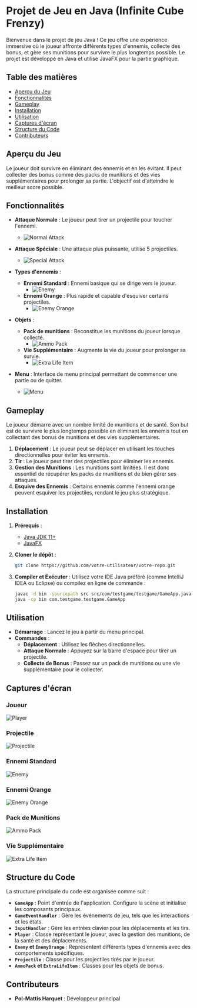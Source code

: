 # Projet de Jeu en Java (Infinite Cube Frenzy)

Bienvenue dans le projet de jeu Java ! Ce jeu offre une expérience immersive où le joueur affronte différents types d'ennemis, collecte des bonus, et gère ses munitions pour survivre le plus longtemps possible. Le projet est développé en Java et utilise JavaFX pour la partie graphique.

## Table des matières

- [Aperçu du Jeu](#aperçu-du-jeu)
- [Fonctionnalités](#fonctionnalités)
- [Gameplay](#gameplay)
- [Installation](#installation)
- [Utilisation](#utilisation)
- [Captures d'écran](#captures-décran)
- [Structure du Code](#structure-du-code)
- [Contributeurs](#contributeurs)

## Aperçu du Jeu

Le joueur doit survivre en éliminant des ennemis et en les évitant. Il peut collecter des bonus comme des packs de munitions et des vies supplémentaires pour prolonger sa partie. L'objectif est d'atteindre le meilleur score possible.

## Fonctionnalités

- **Attaque Normale** : Le joueur peut tirer un projectile pour toucher l'ennemi.
    - ![Normal Attack](images/NormalAttack.png)

- **Attaque Spéciale** : Une attaque plus puissante, utilise 5 projectiles.
    - ![Special Attack](images/SpecialAttack.png)

- **Types d'ennemis** :
    - **Ennemi Standard** : Ennemi basique qui se dirige vers le joueur.
        - ![Enemy](images/Enemy.png)
    - **Ennemi Orange** : Plus rapide et capable d'esquiver certains projectiles.
        - ![Enemy Orange](images/EnemyOrange.png)

- **Objets** :
    - **Pack de munitions** : Reconstitue les munitions du joueur lorsque collecté.
        - ![Ammo Pack](images/AmmoPack.png)
    - **Vie Supplémentaire** : Augmente la vie du joueur pour prolonger sa survie.
        - ![Extra Life Item](images/ExtraLifeItem.png)

- **Menu** : Interface de menu principal permettant de commencer une partie ou de quitter.
    - ![Menu](images/menu.png)

## Gameplay

Le joueur démarre avec un nombre limité de munitions et de santé. Son but est de survivre le plus longtemps possible en éliminant les ennemis tout en collectant des bonus de munitions et des vies supplémentaires.

1. **Déplacement** : Le joueur peut se déplacer en utilisant les touches directionnelles pour éviter les ennemis.
2. **Tir** : Le joueur peut tirer des projectiles pour éliminer les ennemis.
3. **Gestion des Munitions** : Les munitions sont limitées. Il est donc essentiel de récupérer les packs de munitions et de bien gérer ses attaques.
4. **Esquive des Ennemis** : Certains ennemis comme l'ennemi orange peuvent esquiver les projectiles, rendant le jeu plus stratégique.

## Installation

1. **Prérequis** :
    - [Java JDK 11+](https://www.oracle.com/java/technologies/javase-jdk11-downloads.html)
    - [JavaFX](https://openjfx.io/)

2. **Cloner le dépôt** :
   ```bash
   git clone https://github.com/votre-utilisateur/votre-repo.git
   ```

3. **Compiler et Exécuter** :
   Utilisez votre IDE Java préféré (comme IntelliJ IDEA ou Eclipse) ou compilez en ligne de commande :
   ```bash
   javac -d bin -sourcepath src src/com/testgame/testgame/GameApp.java
   java -cp bin com.testgame.testgame.GameApp
   ```

## Utilisation

- **Démarrage** : Lancez le jeu à partir du menu principal.
- **Commandes** :
    - **Déplacement** : Utilisez les flèches directionnelles.
    - **Attaque Normale** : Appuyez sur la barre d'espace pour tirer un projectile.
    - **Collecte de Bonus** : Passez sur un pack de munitions ou une vie supplémentaire pour le collecter.

## Captures d'écran

### Joueur
![Player](images/Player.png)

### Projectile
![Projectile](images/Projectile.png)

### Ennemi Standard
![Enemy](images/Enemy.png)

### Ennemi Orange
![Enemy Orange](images/EnemyOrange.png)

### Pack de Munitions
![Ammo Pack](images/AmmoPack.png)

### Vie Supplémentaire
![Extra Life Item](images/ExtraLifeItem.png)

## Structure du Code

La structure principale du code est organisée comme suit :

- **`GameApp`** : Point d'entrée de l'application. Configure la scène et initialise les composants principaux.
- **`GameEventHandler`** : Gère les événements de jeu, tels que les interactions et les états.
- **`InputHandler`** : Gère les entrées clavier pour les déplacements et les tirs.
- **`Player`** : Classe représentant le joueur, avec la gestion des munitions, de la santé et des déplacements.
- **`Enemy` et `EnemyOrange`** : Représentent différents types d'ennemis avec des comportements spécifiques.
- **`Projectile`** : Classe pour les projectiles tirés par le joueur.
- **`AmmoPack` et `ExtraLifeItem`** : Classes pour les objets de bonus.

## Contributeurs

- **Pol-Mattis Harquet** : Développeur principal